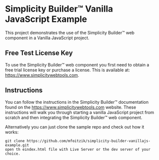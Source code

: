 # Simplicity Builder&trade; Vanilla JavaScript Example

This project demonstrates the use of the Simplicity Builder&trade; web component in a Vanilla JavaScript project.

## Free Test License Key
To use the Simplicity Builder&trade; web component you first need to obtain a free trial license key or purchase a license. This is available at: <https://www.simplicitywebtools.com>.

## Instructions
You can follow the instructions in the Simplicity Builder&trade; documentation found on the <https://www.simplicitywebtools.com> website. These instructions will walk you through starting a vanilla JavaScript project from scratch and then integrating the Simplicity Builder&trade; web component.

Alternatively you can just clone the sample repo and check out how it works:

```
git clone https://github.com/mfoitzik/simplicity-builder-vanillajs-example.git
open th eindex.html file with Live Server or the dev server of your choice.
```

